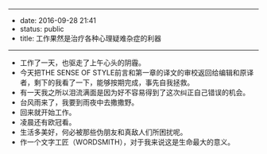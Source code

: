 - --
- date: 2016-09-28 21:41
- status: public
- title: 工作果然是治疗各种心理疑难杂症的利器
- --
- 工作了一天，也驱走了上午心头的阴霾。
- 今天把THE SENSE OF STYLE前言和第一章的译文的审校返回给编辑和原译者，剩下的我看了一下，能够按期完成，事先自我拯救。
- 有一天我之所以泪流满面是因为好不容易得到了这次纠正自己错误的机会。
- 台风雨来了，我要到雨夜中去撒撒野。
- 回来就开始工作。
- 凌晨还有欧冠看。
- 生活多美好，何必被那些伪朋友和真敌人们所困扰呢。
- 作一个文字工匠（WORDSMITH），对于我来说这是生命最大的意义。
